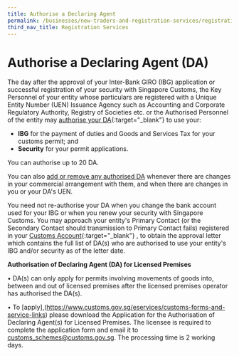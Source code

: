 ```yaml
---
title: Authorise a Declaring Agent
permalink: /businesses/new-traders-and-registration-services/registration-services/authorise-a-declaring-agent
third_nav_title: Registration Services
---
```

# Authorise a Declaring Agent (DA)

The day after the approval of your Inter-Bank GIRO (IBG) application or successful registration of your security with Singapore Customs, the Key Personnel of your entity whose particulars are registered with a Unique Entity Number (UEN) Issuance Agency such as Accounting and Corporate Regulatory Authority, Registry of Societies etc. or the Authorised Personnel of the entity may  [authorise your DA](https://www.tradenet.gov.sg/TN41EFORM/tdsui/authdeclaringagent/addanddelete.do?doAction=INITIALIZE&APPLICATION_ID=TXWP){:target="_blank"} to use your:

-   **IBG** for the payment of duties and Goods and Services Tax for your customs permit; and
-   **Security** for your permit applications.

You can authorise up to 20 DA.

You can also [add or remove any authorised DA](https://www.tradenet.gov.sg/TN41EFORM/tdsui/authdeclaringagent/addanddelete.do?doAction=INITIALIZE&APPLICATION_ID=TXWP)
  whenever there are changes in your commercial arrangement with them, and when there are changes in you or your DA's UEN.

You need not re-authorise your DA when you change the bank account used for your IBG or when you renew your security with Singapore Customs. You may approach your entity's Primary Contact (or the Secondary Contact should transmission to Primary Contact fails) registered in your  [Customs Account](https://www.tradenet.gov.sg/TN41EFORM/tds/sp/splogin.do?action=init_acct){:target="_blank"}
, to obtain the approval letter which contains the full list of DA(s) who are authorised to use your entity's IBG and/or security as of the letter date.

**Authorisation of Declaring Agent (DA) for Licensed Premises**

•	DA(s) can only apply for permits involving movements of goods into, between and out of licensed premises after the licensed premises operator has authorised the DA(s).

•	To [apply],(https://www.customs.gov.sg/eservices/customs-forms-and-service-links) please download the Application for the Authorisation of Declaring Agent(s) for Licensed Premises. The licensee is required to complete the application form and email it to customs_schemes@customs.gov.sg. The processing time is 2 working days.